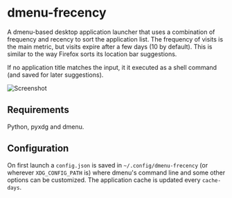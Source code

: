 # dmenu-frecency

A dmenu-based desktop application launcher that uses a combination of frequency
and recency to sort the application list. The frequency of visits is the main
metric, but visits expire after a few days (10 by default). This is similar to
the way Firefox sorts its location bar suggestions.

If no application title matches the input, it it executed as a shell command
(and saved for later suggestions).

![Screenshot](http://i.imgur.com/UqwtAGL.png)

## Requirements

Python, pyxdg and dmenu.

## Configuration

On first launch a `config.json` is saved in `~/.config/dmenu-frecency` (or
wherever `XDG_CONFIG_PATH` is) where dmenu's command line and some other
options can be customized. The application cache is updated every
`cache-days`.
